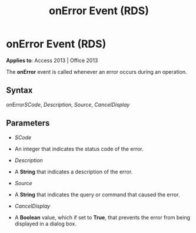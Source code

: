 ﻿---
title: onError Event (RDS)
TOCTitle: onError Event (RDS)
ms:assetid: e26a3f7f-0f00-919a-65ad-bf39ffb83e92
ms:mtpsurl: https://msdn.microsoft.com/library/JJ250153(v=office.15)
ms:contentKeyID: 48548292
ms.date: 09/18/2015
mtps_version: v=office.15
---

# onError Event (RDS)


**Applies to**: Access 2013 | Office 2013

The **onError** event is called whenever an error occurs during an operation.

## Syntax

onError*SCode*, *Description*, *Source*, *CancelDisplay*

## Parameters

  - *SCode*

  - An integer that indicates the status code of the error.

  - *Description*

  - A **String** that indicates a description of the error.

  - *Source*

  - A **String** that indicates the query or command that caused the error.

  - *CancelDisplay*

  - A **Boolean** value, which if set to **True**, that prevents the error from being displayed in a dialog box.

